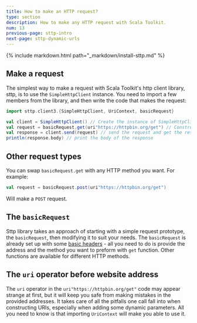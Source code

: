 ```yaml
---
title: How to make an HTTP request?
type: section
description: How to make any HTTP request with Scala Toolkit.
num: 13
previous-page: sttp-intro
next-page: sttp-dynamic-urls
---
```


{% include markdown.html path="_markdown/install-sttp.md" %}

## Make a request
The simplest way to make a request with Scala Toolkit's http client library, sttp, is to use the `SimpleHttpClient` instance. You need to import a few members from the library, and then write the code that makes the request:

```scala
import sttp.client3.{SimpleHttpClient, UriContext, basicRequest}

val client = SimpleHttpClient() // Create the instance of SimpleHttpClient
val request = basicRequest.get(uri"https://httpbin.org/get") // Construct get request to an example service - https://httpbin.org/get
val response = client.send(request) // send the request and get the response
println(response.body) // print the body of the response
```

## Other request types
You can swap `basicRequest.get` with any HTTP method you want. For example:
```scala
val request = basicRequest.post(uri"https://httpbin.org/get")
```
Will make a `POST` request.

## The `basicRequest`
Sttp library takes an approach of starting with a simple request prototype, the `basicRequest`, then modifying it to suit your needs. The `basicRequest` is already set up with some [basic headers](https://sttp.softwaremill.com/en/latest/requests/basics.html#initial-requests) - all you need to do is provide the address and the method you want to preform with `get` function. Other functions are available for different HTTP methods. 

## The `uri` operator before website address
The `uri` operator in the `uri"https://httpbin.org/get"` code may appear strange at first, but it will keep you safe from making mistakes in the provided addresses. It takes care of all the pitfalls one call fall into when constructing URIs, especially when adding some dynamic parameters. All you need to know is that importing `UriContext` will make you able to use it.
